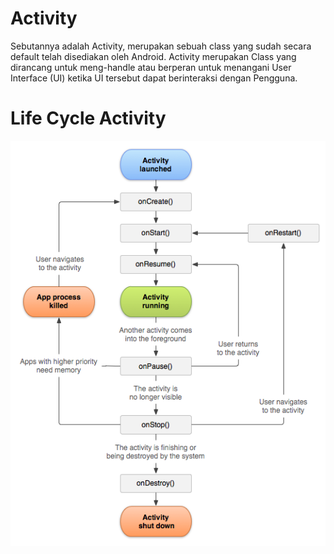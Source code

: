 # Activity

Sebutannya adalah Activity, merupakan sebuah class yang sudah secara default telah disediakan oleh Android. Activity merupakan Class yang dirancang untuk meng-handle atau berperan untuk menangani User Interface \(UI\) ketika UI tersebut dapat berinteraksi dengan Pengguna.

# Life Cycle Activity



![](/assets/1_BmgNxyQaWUflgZDK96i9cg.png)

